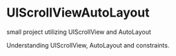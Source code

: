 # UIScrollViewAutoLayout
small project utilizing UIScrollView and AutoLayout


Understanding UIScrollView, AutoLayout and constraints. 
